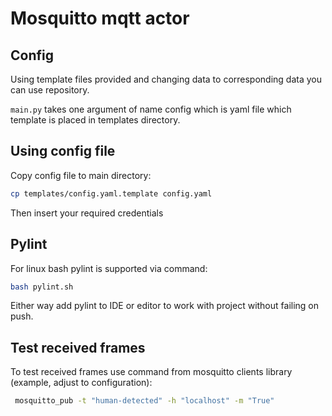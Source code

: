 # Mosquitto mqtt actor

## Config
Using template files provided and changing data to corresponding data you can use repository.

`main.py` takes one argument of name config which is yaml file which template is placed in templates directory.

## Using config file
Copy config file to main directory:
```bash
cp templates/config.yaml.template config.yaml
```

Then insert your required credentials

## Pylint
For linux bash pylint is supported via command:
```bash
bash pylint.sh
```

Either way add pylint to IDE or editor to work with project without failing on push.

## Test received frames

To test received frames use command from mosquitto clients library (example, adjust to configuration):
```bash
 mosquitto_pub -t "human-detected" -h "localhost" -m "True"
```
